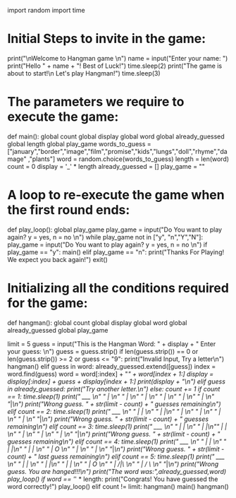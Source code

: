 import random
import time
# Initial Steps to invite in the game:
print("\nWelcome to Hangman game \n")
name = input("Enter your name: ")
print("Hello " + name + "! Best of Luck!")
time.sleep(2)
print("The game is about to start!\n Let's play Hangman!")
time.sleep(3)
# The parameters we require to execute the game:
def main():
global count
global display
global word
global already_guessed
global length
global play_game
words_to_guess =
["january","border","image","film","promise","kids","lungs","doll","rhyme","damage"
,"plants"]
word = random.choice(words_to_guess)
length = len(word)
count = 0
display = '_' * length
already_guessed = []
play_game = ""
# A loop to re-execute the game when the first round ends:
def play_loop():
global play_game
play_game = input("Do You want to play again? y = yes, n = no \n")
while play_game not in ["y", "n","Y","N"]:
play_game = input("Do You want to play again? y = yes, n = no \n")
if play_game == "y":
main()
elif play_game == "n":
print("Thanks For Playing! We expect you back again!")
exit()
# Initializing all the conditions required for the game:
def hangman():
global count
global display
global word
global already_guessed
global play_game

limit = 5
guess = input("This is the Hangman Word: " + display + " Enter your guess: \n")
guess = guess.strip()
if len(guess.strip()) == 0 or len(guess.strip()) >= 2 or guess <= "9":
print("Invalid Input, Try a letter\n")
hangman()
elif guess in word:
already_guessed.extend([guess])
index = word.find(guess)
word = word[:index] + "_" + word[index + 1:]
display = display[:index] + guess + display[index + 1:]
print(display + "\n")
elif guess in already_guessed:
print("Try another letter.\n")
else:
count += 1
if count == 1:
time.sleep(1)
print(" ___ \n"
" | \n"
" | \n"
" | \n"
" | \n"
" | \n"
" | \n"
"_|_\n")
print("Wrong guess. " + str(limit - count) + " guesses remaining\n")
elif count == 2:
time.sleep(1)
print(" ___ \n"
" | | \n"
" | |\n"
" | \n"
" | \n"
" | \n"
" | \n"
"_|_\n")
print("Wrong guess. " + str(limit - count) + " guesses remaining\n")
elif count == 3:
time.sleep(1)
print(" ___ \n"
" | | \n"
" | |\n"" | | \n"
" | \n"
" | \n"
" | \n"
"_|_\n")
print("Wrong guess. " + str(limit - count) + " guesses remaining\n")
elif count == 4:
time.sleep(1)
print(" ___ \n"
" | | \n"
" | |\n"
" | | \n"
" | O \n"
" | \n"
" | \n"
"_|_\n")
print("Wrong guess. " + str(limit - count) + " last guess remaining\n")
elif count == 5:
time.sleep(1)
print(" ___ \n"
" | | \n"
" | |\n"
" | | \n"
" | O \n"
" | /|\ \n"
" | / \ \n"
"_|_\n")
print("Wrong guess. You are hanged!!!\n")
print("The word was:",already_guessed,word)
play_loop()
if word == '_' * length:
print("Congrats! You have guessed the word correctly!")
play_loop()
elif count != limit:
hangman()
main()
hangman()
